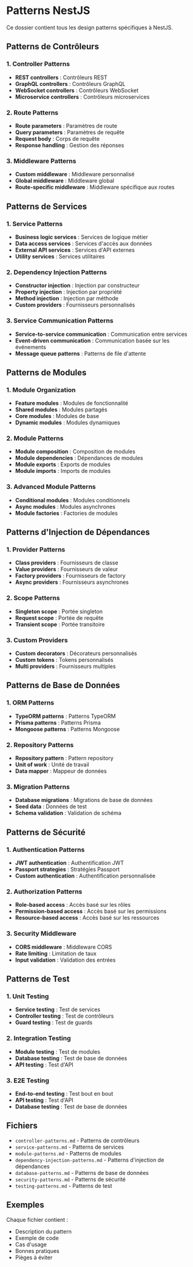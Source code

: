 # Patterns NestJS

Ce dossier contient tous les design patterns spécifiques à NestJS.

## Patterns de Contrôleurs

### 1. Controller Patterns
- **REST controllers** : Contrôleurs REST
- **GraphQL controllers** : Contrôleurs GraphQL
- **WebSocket controllers** : Contrôleurs WebSocket
- **Microservice controllers** : Contrôleurs microservices

### 2. Route Patterns
- **Route parameters** : Paramètres de route
- **Query parameters** : Paramètres de requête
- **Request body** : Corps de requête
- **Response handling** : Gestion des réponses

### 3. Middleware Patterns
- **Custom middleware** : Middleware personnalisé
- **Global middleware** : Middleware global
- **Route-specific middleware** : Middleware spécifique aux routes

## Patterns de Services

### 1. Service Patterns
- **Business logic services** : Services de logique métier
- **Data access services** : Services d'accès aux données
- **External API services** : Services d'API externes
- **Utility services** : Services utilitaires

### 2. Dependency Injection Patterns
- **Constructor injection** : Injection par constructeur
- **Property injection** : Injection par propriété
- **Method injection** : Injection par méthode
- **Custom providers** : Fournisseurs personnalisés

### 3. Service Communication Patterns
- **Service-to-service communication** : Communication entre services
- **Event-driven communication** : Communication basée sur les événements
- **Message queue patterns** : Patterns de file d'attente

## Patterns de Modules

### 1. Module Organization
- **Feature modules** : Modules de fonctionnalité
- **Shared modules** : Modules partagés
- **Core modules** : Modules de base
- **Dynamic modules** : Modules dynamiques

### 2. Module Patterns
- **Module composition** : Composition de modules
- **Module dependencies** : Dépendances de modules
- **Module exports** : Exports de modules
- **Module imports** : Imports de modules

### 3. Advanced Module Patterns
- **Conditional modules** : Modules conditionnels
- **Async modules** : Modules asynchrones
- **Module factories** : Factories de modules

## Patterns d'Injection de Dépendances

### 1. Provider Patterns
- **Class providers** : Fournisseurs de classe
- **Value providers** : Fournisseurs de valeur
- **Factory providers** : Fournisseurs de factory
- **Async providers** : Fournisseurs asynchrones

### 2. Scope Patterns
- **Singleton scope** : Portée singleton
- **Request scope** : Portée de requête
- **Transient scope** : Portée transitoire

### 3. Custom Providers
- **Custom decorators** : Décorateurs personnalisés
- **Custom tokens** : Tokens personnalisés
- **Multi providers** : Fournisseurs multiples

## Patterns de Base de Données

### 1. ORM Patterns
- **TypeORM patterns** : Patterns TypeORM
- **Prisma patterns** : Patterns Prisma
- **Mongoose patterns** : Patterns Mongoose

### 2. Repository Patterns
- **Repository pattern** : Pattern repository
- **Unit of work** : Unité de travail
- **Data mapper** : Mappeur de données

### 3. Migration Patterns
- **Database migrations** : Migrations de base de données
- **Seed data** : Données de test
- **Schema validation** : Validation de schéma

## Patterns de Sécurité

### 1. Authentication Patterns
- **JWT authentication** : Authentification JWT
- **Passport strategies** : Stratégies Passport
- **Custom authentication** : Authentification personnalisée

### 2. Authorization Patterns
- **Role-based access** : Accès basé sur les rôles
- **Permission-based access** : Accès basé sur les permissions
- **Resource-based access** : Accès basé sur les ressources

### 3. Security Middleware
- **CORS middleware** : Middleware CORS
- **Rate limiting** : Limitation de taux
- **Input validation** : Validation des entrées

## Patterns de Test

### 1. Unit Testing
- **Service testing** : Test de services
- **Controller testing** : Test de contrôleurs
- **Guard testing** : Test de guards

### 2. Integration Testing
- **Module testing** : Test de modules
- **Database testing** : Test de base de données
- **API testing** : Test d'API

### 3. E2E Testing
- **End-to-end testing** : Test bout en bout
- **API testing** : Test d'API
- **Database testing** : Test de base de données

## Fichiers

- `controller-patterns.md` - Patterns de contrôleurs
- `service-patterns.md` - Patterns de services
- `module-patterns.md` - Patterns de modules
- `dependency-injection-patterns.md` - Patterns d'injection de dépendances
- `database-patterns.md` - Patterns de base de données
- `security-patterns.md` - Patterns de sécurité
- `testing-patterns.md` - Patterns de test

## Exemples

Chaque fichier contient :
- Description du pattern
- Exemple de code
- Cas d'usage
- Bonnes pratiques
- Pièges à éviter
